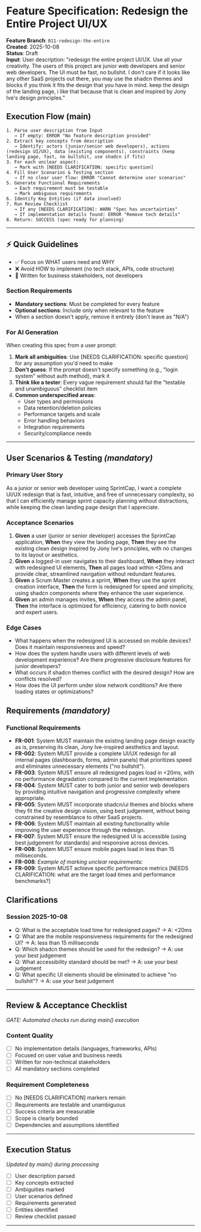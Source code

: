 # Feature Specification: Redesign the Entire Project UI/UX

**Feature Branch**: `011-redesign-the-entire`  
**Created**: 2025-10-08  
**Status**: Draft  
**Input**: User description: "redesign the entire project UI/UX. Use all your creativity. The users of this project are junior web developers and senior web developers. The UI must be fast, no bullshit. I don't care if it looks like any other SaaS projects out there, you may use the shadcn themes and blocks if you think it fits the design that you have in mind. keep the design of the landing page, i like that because that is clean and inspired by Jony Ive's design principles."

## Execution Flow (main)
```
1. Parse user description from Input
   → If empty: ERROR "No feature description provided"
2. Extract key concepts from description
   → Identify: actors (junior/senior web developers), actions (redesign UI/UX), data (existing components), constraints (keep landing page, fast, no bullshit, use shadcn if fits)
3. For each unclear aspect:
   → Mark with [NEEDS CLARIFICATION: specific question]
4. Fill User Scenarios & Testing section
   → If no clear user flow: ERROR "Cannot determine user scenarios"
5. Generate Functional Requirements
   → Each requirement must be testable
   → Mark ambiguous requirements
6. Identify Key Entities (if data involved)
7. Run Review Checklist
   → If any [NEEDS CLARIFICATION]: WARN "Spec has uncertainties"
   → If implementation details found: ERROR "Remove tech details"
8. Return: SUCCESS (spec ready for planning)
```

---

## ⚡ Quick Guidelines
- ✅ Focus on WHAT users need and WHY
- ❌ Avoid HOW to implement (no tech stack, APIs, code structure)
- 👥 Written for business stakeholders, not developers

### Section Requirements
- **Mandatory sections**: Must be completed for every feature
- **Optional sections**: Include only when relevant to the feature
- When a section doesn't apply, remove it entirely (don't leave as "N/A")

### For AI Generation
When creating this spec from a user prompt:
1. **Mark all ambiguities**: Use [NEEDS CLARIFICATION: specific question] for any assumption you'd need to make
2. **Don't guess**: If the prompt doesn't specify something (e.g., "login system" without auth method), mark it
3. **Think like a tester**: Every vague requirement should fail the "testable and unambiguous" checklist item
4. **Common underspecified areas**:
   - User types and permissions
   - Data retention/deletion policies  
   - Performance targets and scale
   - Error handling behaviors
   - Integration requirements
   - Security/compliance needs

---

## User Scenarios & Testing *(mandatory)*

### Primary User Story
As a junior or senior web developer using SprintCap, I want a complete UI/UX redesign that is fast, intuitive, and free of unnecessary complexity, so that I can efficiently manage sprint capacity planning without distractions, while keeping the clean landing page design that I appreciate.

### Acceptance Scenarios
1. **Given** a user (junior or senior developer) accesses the SprintCap application, **When** they view the landing page, **Then** they see the existing clean design inspired by Jony Ive's principles, with no changes to its layout or aesthetics.
2. **Given** a logged-in user navigates to their dashboard, **When** they interact with redesigned UI elements, **Then** all pages load within <20ms and provide clear, streamlined navigation without redundant features.
3. **Given** a Scrum Master creates a sprint, **When** they use the sprint creation interface, **Then** the form is redesigned for speed and simplicity, using shadcn components where they enhance the user experience.
4. **Given** an admin manages invites, **When** they access the admin panel, **Then** the interface is optimized for efficiency, catering to both novice and expert users.

### Edge Cases
- What happens when the redesigned UI is accessed on mobile devices? Does it maintain responsiveness and speed?
- How does the system handle users with different levels of web development experience? Are there progressive disclosure features for junior developers?
- What occurs if shadcn themes conflict with the desired design? How are conflicts resolved?
- How does the UI perform under slow network conditions? Are there loading states or optimizations?

## Requirements *(mandatory)*

### Functional Requirements
- **FR-001**: System MUST maintain the existing landing page design exactly as is, preserving its clean, Jony Ive-inspired aesthetics and layout.
- **FR-002**: System MUST provide a complete UI/UX redesign for all internal pages (dashboards, forms, admin panels) that prioritizes speed and eliminates unnecessary elements ("no bullshit").
- **FR-003**: System MUST ensure all redesigned pages load in <20ms, with no performance degradation compared to the current implementation.
- **FR-004**: System MUST cater to both junior and senior web developers by providing intuitive navigation and progressive complexity where appropriate.
- **FR-005**: System MUST incorporate shadcn/ui themes and blocks where they fit the creative design vision, using best judgement, without being constrained by resemblance to other SaaS projects.
- **FR-006**: System MUST maintain all existing functionality while improving the user experience through the redesign.
- **FR-007**: System MUST ensure the redesigned UI is accessible (using best judgement for standards) and responsive across devices.
- **FR-008**: System MUST ensure mobile pages load in less than 15 milliseconds.
- **FR-008**: *Example of marking unclear requirements:*
- **FR-009**: System MUST achieve specific performance metrics [NEEDS CLARIFICATION: what are the target load times and performance benchmarks?]

## Clarifications

### Session 2025-10-08

- Q: What is the acceptable load time for redesigned pages? → A: <20ms
- Q: What are the mobile responsiveness requirements for the redesigned UI? → A: less than 15 milliseconds
- Q: Which shadcn themes should be used for the redesign? → A: use your best judgement
- Q: What accessibility standard should be met? → A: use your best judgement
- Q: What specific UI elements should be eliminated to achieve "no bullshit"? → A: use your best judgement

---

## Review & Acceptance Checklist
*GATE: Automated checks run during main() execution*

### Content Quality
- [ ] No implementation details (languages, frameworks, APIs)
- [ ] Focused on user value and business needs
- [ ] Written for non-technical stakeholders
- [ ] All mandatory sections completed

### Requirement Completeness
- [ ] No [NEEDS CLARIFICATION] markers remain
- [ ] Requirements are testable and unambiguous  
- [ ] Success criteria are measurable
- [ ] Scope is clearly bounded
- [ ] Dependencies and assumptions identified

---

## Execution Status
*Updated by main() during processing*

- [ ] User description parsed
- [ ] Key concepts extracted
- [ ] Ambiguities marked
- [ ] User scenarios defined
- [ ] Requirements generated
- [ ] Entities identified
- [ ] Review checklist passed

---
